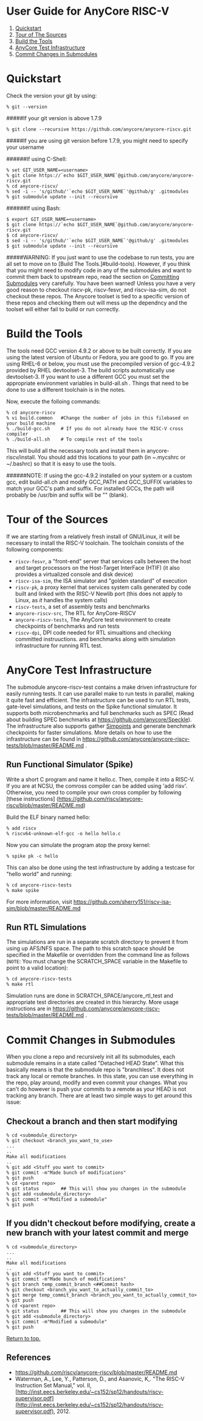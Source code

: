 User Guide for AnyCore RISC-V
===========================================================================

1. [Quickstart](#quickstart)
2. [Tour of The Sources](#tour)
3. [Build the Tools](#build-tools)
4. [AnyCore Test Infrastructure](#test-infra)
5. [Commit Changes in Submodules](#commit-submodules)

# <a name="quickstart"></a>Quickstart

Check the version your git by using:

	% git --version

#####If your git version is above 1.7.9

	% git clone --recursive https://github.com/anycore/anycore-riscv.git

#####If you are using git version before 1.7.9, you might need to specify your username

######If using C-Shell:

	% set GIT_USER_NAME=<username>    
	% git clone https://`echo $GIT_USER_NAME`@github.com/anycore/anycore-riscv.git
	% cd anycore-riscv/
	% sed -i -- 's/github/'`echo $GIT_USER_NAME`'@github/g' .gitmodules 
	% git submodule update --init --recursive
	
######If using Bash:	

	$ export GIT_USER_NAME=<username>    
	$ git clone https://`echo $GIT_USER_NAME`@github.com/anycore/anycore-riscv.git
	$ cd anycore-riscv/
	$ sed -i -- 's/github/'`echo $GIT_USER_NAME`'@github/g' .gitmodules 
	$ git submodule update --init --recursive


#####WARNING:
If you just want to use the codebase to run tests, you are all set to move on to 
[Build The Tools.]#build-tools). However, if you think that you might need to modify 
code in any of the submodules and want to commit them back to upstream repo, read the 
section on [Committing Submodules](#commit-submodules) very carefully. You have been 
warned! Unless you have a very good reason to checkout riscv-pk, riscv-fesvr, 
and riscv-isa-sim, do not checkout these repos. The Anycore toolset is tied to a 
specific version of these repos and checking them out will mess up the dependncy and 
the toolset will either fail to build or run correctly.

# <a name="build-tools"></a>Build the Tools
The tools need GCC version 4.9.2 or above to be built correctly. If you are using the 
latest version of Ubuntu or Fedora, you are good to go. If you are using RHEL-6 or below, 
you must  use the precompiled version of gcc-4.9.2 provided by RHEL devtoolset-3. 
The build scripts automatically use devtoolset-3. If you want to use a different GCC you 
must set the appropriate environment variables in build-all.sh . Things that need to be 
done to use a different toolchain is in the notes.

Now, execute the folloing commands:

	% cd anycore-riscv
	% vi build.common   #Change the number of jobs in this filebased on your build machine
	% ./build-gcc.sh    # If you do not already have the RISC-V cross compiler
	% ./build-all.sh    # To compile rest of the tools
	
This will build all the necessary tools and install them in anycore-riscv/install. You 
should add this locations to your path (in ~.mycshrc or ~/.bashrc) so that it is easy to use the tools.

######NOTE:
If using the gcc-4.9.2 installed on your system or a custom gcc, edit build-all.ch and 
modify GCC_PATH and GCC_SUFFIX variables to match your GCC's path and suffix. For installed 
GCCs, the path will probably be /usr/bin and suffix will be "" (blank).

# <a name="tour"></a>Tour of the Sources

If we are starting from a relatively fresh install of
GNU/Linux, it will be necessary to install the RISC-V toolchain. The toolchain
consists of the following components:

*   `riscv-fesvr`, a "front-end" server that
services calls between the host and target processors on the Host-Target
InterFace (HTIF) (it also provides a virtualized console and disk device)
*   `riscv-isa-sim`, the ISA simulator and
"golden standard" of execution
*   `riscv-pk`, a proxy kernel that services
system calls generated by code built and linked with the RISC-V Newlib port
(this does not apply to Linux, as _it_ handles the system calls)
*   `riscv-tests`, a set of assembly tests
and benchmarks
*   `anycore-riscv-src`, The RTL for AnyCore-RISCV
*   `anycore-riscv-tests`, The AnyCore test environment to create checkpoints of benchmarks and run tests
*   `riscv-dpi`, DPI code needed for RTL simualtions and checking committed instruuctions. 
and benchmarks along with simulation infrastructure for 
running RTL test.

# <a name="test-infra"></a>AnyCore Test Infrastructure

The submodule anycore-riscv-test contains a make driven infrastructure for easily running tests. It can use parallel make to run
tests in parallel, making it quite fast and efficient. The infrastructure can be used to run RTL tests, gate-level simulations, and 
tests on the Spike functional simulator. It supports both microbenchmarks and full benchmarks such as SPEC (Read about building SPEC 
benchmarks at https://github.com/anycore/Speckle). The infrastructure also supports gather <a href=https://cseweb.ucsd.edu/~calder/simpoint/>Simpoints</a>
and generate benchmark checkpoints for faster simulations. More details on how to use the infrastructure can be found in 
https://github.com/anycore/anycore-riscv-tests/blob/master/README.md .


## <a name="functional-sim"></a>Run Functional Simulator (Spike)

Write a short C program and name it hello.c.  Then, compile it into a RISC-V. 
If you are at NCSU, the comross compiler can be added using 'add risv'. Otherwise, 
you need to compile your own cross compiler by following [these instructions] (https://github.com/riscv/anycore-riscv/blob/master/README.md)

Build the ELF binary named hello:

    % add riscv
    % riscv64-unknown-elf-gcc -o hello hello.c

Now you can simulate the program atop the proxy kernel:

    % spike pk -c hello

This can also be done using the test infrastructure by adding a testcase for "hello world" and running:

    % cd anycore-riscv-tests 
    % make spike

For more information, visit https://github.com/sherry151/riscv-isa-sim/blob/master/README.md

## <a name="rtl-sim"></a>Run RTL Simulations

The simulations are run in a separate scratch directory to prevent it from using up AFS/NFS space. 
The path to this scratch space should be specified in the Makefile or overridden from the command 
line as follows (`NOTE`: You must change the SCRATCH_SPACE variable in the Makefile to point to a valid location):

    % cd anycore-riscv-tests 
    % make rtl 

Simulation runs are done in SCRATCH_SPACE/anycore_rtl_test and appropriate test directories are created in this hierarchy.
More usage instructions are in https://github.com/anycore/anycore-riscv-tests/blob/master/README.md .


# <a name="commit-submodules"></a>Commit Changes in Submodules

When you clone a repo and recursively init all its submodules, each submodule remains
in a state called "Detached HEAD State". What this basically means is that the submodule
repo is "branchless". It does not track any local or remote branches. In this state, you 
can use everything in the repo, play around, modify and even commit your changes. What you
can't do however is push your commits to a remote as your HEAD is not tracking any branch.
There are at least two simple ways to get around this issue:

## Checkout a branch and then start modifying
	% cd <submodule_directory>
	% git checkout <branch_you_want_to_use>
	...
	..
	Make all modifications
	..
	% git add <Stuff you want to commit>
	% git commit -m"Made bunch of modifications"
	% git push
	% cd <parent repo>
	% git status        ## This will show you changes in the submodule
	% git add <submodule_directory>
	% git commit -m"Modified a submodule"
	% git push

## If you didn't checkout before modifying, create a new branch with your latest commit and merge

	% cd <submodule_directory>
	...
	..
	Make all modifications
	..
	% git add <Stuff you want to commit>
	% git commit -m"Made bunch of modifications"
	% git branch temp_commit_branch <##Commit hash>
	% git checkout <branch_you_want_to_actually_commit_to>
	% git merge temp_commit_branch <branch_you_want_to_actually_commit_to>
	% git push
	% cd <parent repo>
	% git status        ## This will show you changes in the submodule
	% git add <submodule_directory>
	% git commit -m"Modified a submodule"
	% git push


[Return to top.](#quickstart)

## <a name="references"></a> References
* https://github.com/riscv/anycore-riscv/blob/master/README.md
* Waterman, A., Lee, Y., Patterson, D., and Asanovic, K,. "The RISC-V Instruction Set Manual," vol. II, [http://inst.eecs.berkeley.edu/~cs152/sp12/handouts/riscv-supervisor.pdf](http://inst.eecs.berkeley.edu/~cs152/sp12/handouts/riscv-supervisor.pdf), 2012.

